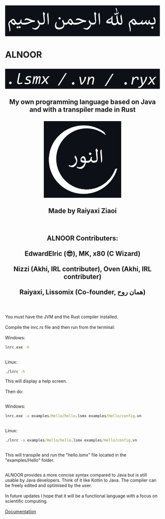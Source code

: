 <img src="https://raw.githubusercontent.com/Raiyaxi-Ziaoi/Resources/main/bismillah.png?token=GHSAT0AAAAAABXCMKG533RUMQ4V6F5TPBJWYYH3CRQ"></img>

# ALNOOR

<div align="center"><h2>
<img src="https://raw.githubusercontent.com/Raiyaxi-Ziaoi/Resources/main/lor.png?token=GHSAT0AAAAAABXCMKG4MFPFRHNVBGHMF7HIYYH3HCQ"></img><br/><br/>
My own programming language based on Java and with a transpiler made in Rust<br/><br/><a href="#">
    <img src="https://raw.githubusercontent.com/Raiyaxi-Ziaoi/Resources/main/alnoorlogo.png?token=GHSAT0AAAAAABXCMKG4LPREAQPWSVJZFXMSYYH3HNQ" width="50%"/>
</a><br/><br/>Made by Raiyaxi Ziaoi
</h2></div>
<br/>
<div align="center"><h2>
ALNOOR Contributers: <br/><br/>
EdwardElric (😎), MK, x80 (C Wizard) <br/><br/>
Nizzi (Akhi, IRL contributer), Oven (Akhi, IRL contributer) <br/><br/>
Raiyaxi, Lissomix (Co-founder, همان روح)<br/><br/>
</h2></div>
<br/>
You must have the JVM and the Rust compiler installed.
<br/>
<br/>
Compile the lnrc.rs file and then run from the terminal:<br/><br/>
Windows:<br/>

```cmd
lnrc.exe -h
```

<br/>Linux:<br/>

```cmd
./lnrc -h
```

This will display a help screen.<br/><br/>Then do:

<br/>Windows:<br/>

```cmd
lnrc.exe -a examples/Hello/hello.lsmx examples/Hello/config.vn
```

<br/>Linux:<br/>

```cmd
./lnrc -a examples/Hello/hello.lsmx examples/Hello/config.vn
```

<br/> This will transpile and run the "hello.lsmx" file located in the "examples/Hello" folder.
<br/><br/>

ALNOOR provides a more concise syntax compared to Java but is still usable by Java developers. Think of it like Kotlin to Java. The compiler can be freely edited and optimised by the user.
<br/><br/>
In future updates I hope that it will be a functional language with a focus on scientific computing.
<br/><br/>
<a href="https://raiyaxi-ziaoi.github.io/ALNOOR/docs.html">Documentation</a>
<br/><br/>
